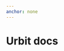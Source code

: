 ```yaml
---
anchor: none
---
```


<div class="lead">
    <div class="logo inverse"></div>
    <h1 class="blue i-b">Urbit docs</h1>
</div>

<div class="sections lead-offset">
    <kids></kids>
</div>
